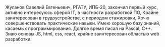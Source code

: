 Жуланов Савелий Евгеньевич, РГАТУ, ИПБ-20, закончил первый курс, активно интересуюсь сферой IT, в частности разработкой ПО, Крайне заинтересован в трудоустройстве, с периодом стажировки, Хочю совершенствовать практические навыки. Имею хорошую базу знаний, касаемых программирования. Долгое время писал на Pascal, С++. Знаю основы JS, html, css, react, крайне заинтересован областью web разработки. 
